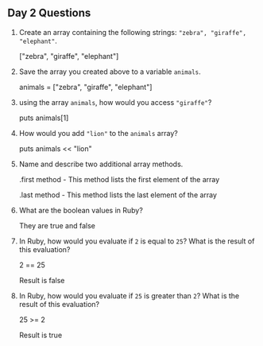 ## Day 2 Questions

1. Create an array containing the following strings: `"zebra", "giraffe", "elephant"`.

   ["zebra", "giraffe", "elephant"]

2. Save the array you created above to a variable `animals`.

   animals = ["zebra", "giraffe", "elephant"]

3. using the array `animals`, how would you access `"giraffe"`?

   puts animals[1]

4. How would you add `"lion"` to the `animals` array?

   puts animals << "lion"

5. Name and describe two additional array methods.

   .first method - This method lists the first element of the array

   .last method - This method lists the last element of the array

6. What are the boolean values in Ruby?

   They are true and false

7. In Ruby, how would you evaluate if `2` is equal to `25`? What is the result of this evaluation?

   2 == 25

   Result is false

8. In Ruby, how would you evaluate if `25` is greater than `2`? What is the result of this evaluation?

   25 >= 2

   Result is true

